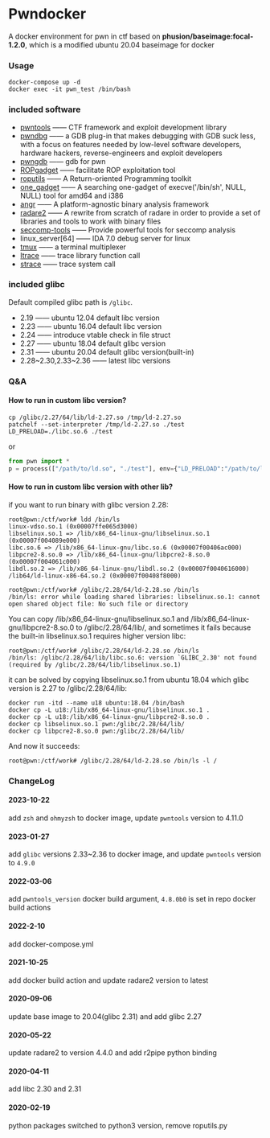 Pwndocker
=========
A docker environment for pwn in ctf based on **phusion/baseimage:focal-1.2.0**, which is a modified ubuntu 20.04 baseimage for docker

### Usage

	docker-compose up -d
	docker exec -it pwn_test /bin/bash


### included software

- [pwntools](https://github.com/Gallopsled/pwntools)  —— CTF framework and exploit development library
- [pwndbg](https://github.com/pwndbg/pwndbg)  —— a GDB plug-in that makes debugging with GDB suck less, with a focus on features needed by low-level software developers, hardware hackers, reverse-engineers and exploit developers
- [pwngdb](https://github.com/scwuaptx/Pwngdb) —— gdb for pwn
- [ROPgadget](https://github.com/JonathanSalwan/ROPgadget)  —— facilitate ROP exploitation tool
- [roputils](https://github.com/inaz2/roputils) 	—— A Return-oriented Programming toolkit
- [one_gadget](https://github.com/david942j/one_gadget) —— A searching one-gadget of execve('/bin/sh', NULL, NULL) tool for amd64 and i386
- [angr](https://github.com/angr/angr)   ——  A platform-agnostic binary analysis framework
- [radare2](https://github.com/radare/radare2) ——  A rewrite from scratch of radare in order to provide a set of libraries and tools to work with binary files
- [seccomp-tools](https://github.com/david942j/seccomp-tools) —— Provide powerful tools for seccomp analysis
- linux_server[64] 	—— IDA 7.0 debug server for linux
- [tmux](https://tmux.github.io/) 	—— a terminal multiplexer
- [ltrace](https://linux.die.net/man/1/ltrace)      —— trace library function call
- [strace](https://linux.die.net/man/1/strace)     —— trace system call

### included glibc

Default compiled glibc path is `/glibc`.

- 2.19  —— ubuntu 12.04 default libc version
- 2.23  —— ubuntu 16.04 default libc version
- 2.24  —— introduce vtable check in file struct
- 2.27  —— ubuntu 18.04 default glibc version
- 2.31  —— ubuntu 20.04 default glibc version(built-in)
- 2.28~2.30,2.33~2.36  —— latest libc versions

### Q&A

#### How to run in custom libc version?

```shell
cp /glibc/2.27/64/lib/ld-2.27.so /tmp/ld-2.27.so
patchelf --set-interpreter /tmp/ld-2.27.so ./test
LD_PRELOAD=./libc.so.6 ./test
```

or

```python
from pwn import *
p = process(["/path/to/ld.so", "./test"], env={"LD_PRELOAD":"/path/to/libc.so.6"})

```

#### How to run in custom libc version with other lib?
if you want to run binary with glibc version 2.28:

```shell
root@pwn:/ctf/work# ldd /bin/ls
linux-vdso.so.1 (0x00007ffe065d3000)
libselinux.so.1 => /lib/x86_64-linux-gnu/libselinux.so.1 (0x00007f004089e000)
libc.so.6 => /lib/x86_64-linux-gnu/libc.so.6 (0x00007f00406ac000)
libpcre2-8.so.0 => /lib/x86_64-linux-gnu/libpcre2-8.so.0 (0x00007f004061c000)
libdl.so.2 => /lib/x86_64-linux-gnu/libdl.so.2 (0x00007f0040616000)
/lib64/ld-linux-x86-64.so.2 (0x00007f00408f8000)

root@pwn:/ctf/work# /glibc/2.28/64/ld-2.28.so /bin/ls
/bin/ls: error while loading shared libraries: libselinux.so.1: cannot open shared object file: No such file or directory
```
You can copy /lib/x86_64-linux-gnu/libselinux.so.1 and /lib/x86_64-linux-gnu/libpcre2-8.so.0 to /glibc/2.28/64/lib/, and sometimes it fails because the built-in libselinux.so.1 requires higher version libc:

```
root@pwn:/ctf/work# /glibc/2.28/64/ld-2.28.so /bin/ls
/bin/ls: /glibc/2.28/64/lib/libc.so.6: version `GLIBC_2.30' not found (required by /glibc/2.28/64/lib/libselinux.so.1)
```

it can be solved by copying libselinux.so.1 from ubuntu 18.04 which glibc version is 2.27 to /glibc/2.28/64/lib:
```
docker run -itd --name u18 ubuntu:18.04 /bin/bash
docker cp -L u18:/lib/x86_64-linux-gnu/libselinux.so.1 .
docker cp -L u18:/lib/x86_64-linux-gnu/libpcre2-8.so.0 .
docker cp libselinux.so.1 pwn:/glibc/2.28/64/lib/
docker cp libpcre2-8.so.0 pwn:/glibc/2.28/64/lib/
```

And now it succeeds:

```
root@pwn:/ctf/work# /glibc/2.28/64/ld-2.28.so /bin/ls -l /
```

### ChangeLog

#### 2023-10-22
add `zsh` and `ohmyzsh` to docker image, update `pwntools` version to 4.11.0

#### 2023-01-27
add `glibc` versions 2.33~2.36 to docker image, and update `pwntools` version to `4.9.0`

#### 2022-03-06
add `pwntools_version` docker build argument, `4.8.0b0` is set in repo docker build actions

#### 2022-2-10
add docker-compose.yml

#### 2021-10-25
add docker build action and update radare2 version to latest

#### 2020-09-06
update base image to 20.04(glibc 2.31) and add glibc 2.27

#### 2020-05-22
update radare2 to version 4.4.0 and add r2pipe python binding

#### 2020-04-11
add libc 2.30 and 2.31

#### 2020-02-19

python packages switched to python3 version, remove roputils.py
